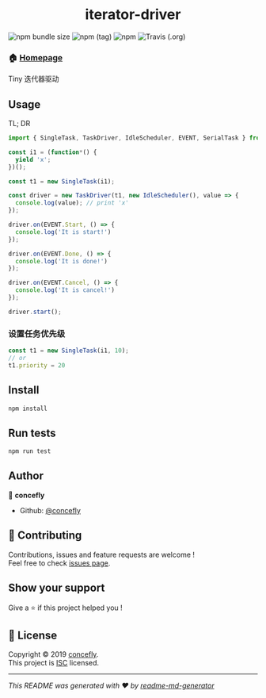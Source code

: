 <h1 align="center">iterator-driver</h1>

![npm bundle size](https://img.shields.io/bundlephobia/min/iterator-driver)
![npm (tag)](https://img.shields.io/npm/v/iterator-driver/latest)
![npm](https://img.shields.io/npm/dw/iterator-driver)
![Travis (.org)](https://img.shields.io/travis/concefly/iterator-driver)

### 🏠 [Homepage](https://github.com/concefly/iterator-driver#readme)

Tiny 迭代器驱动

## Usage

TL; DR

```js
import { SingleTask, TaskDriver, IdleScheduler, EVENT, SerialTask } from 'iterator-driver';

const i1 = (function*() {
  yield 'x';
})();

const t1 = new SingleTask(i1);

const driver = new TaskDriver(t1, new IdleScheduler(), value => {
  console.log(value); // print 'x'
});

driver.on(EVENT.Start, () => {
  console.log('It is start!')
});

driver.on(EVENT.Done, () => {
  console.log('It is done!')
});

driver.on(EVENT.Cancel, () => {
  console.log('It is cancel!')
});

driver.start();
```

### 设置任务优先级

```js
const t1 = new SingleTask(i1, 10);
// or
t1.priority = 20
```

## Install

```sh
npm install
```

## Run tests

```sh
npm run test
```

## Author

👤 **concefly**

* Github: [@concefly](https://github.com/concefly)

## 🤝 Contributing

Contributions, issues and feature requests are welcome !<br />Feel free to check [issues page](https://github.com/concefly/iterator-driver/issues).

## Show your support

Give a ⭐️ if this project helped you !

## 📝 License

Copyright © 2019 [concefly](https://github.com/concefly).<br />
This project is [ISC](https://github.com/concefly/iterator-driver/blob/master/LICENSE) licensed.

***
_This README was generated with ❤️ by [readme-md-generator](https://github.com/kefranabg/readme-md-generator)_